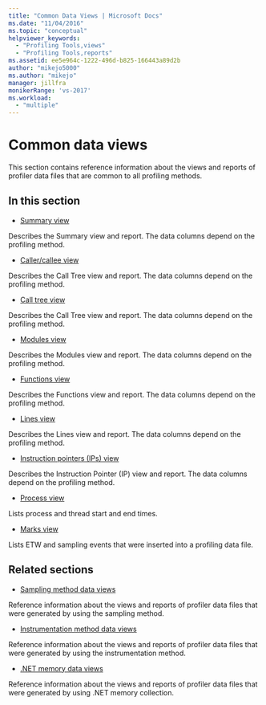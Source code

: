 ```yaml
---
title: "Common Data Views | Microsoft Docs"
ms.date: "11/04/2016"
ms.topic: "conceptual"
helpviewer_keywords:
  - "Profiling Tools,views"
  - "Profiling Tools,reports"
ms.assetid: ee5e964c-1222-496d-b825-166443a89d2b
author: "mikejo5000"
ms.author: "mikejo"
manager: jillfra
monikerRange: 'vs-2017'
ms.workload:
  - "multiple"
---
```

# Common data views
This section contains reference information about the views and reports of profiler data files that are common to all profiling methods.

## In this section
- [Summary view](../profiling/summary-view.md)

 Describes the Summary view and report. The data columns depend on the profiling method.

- [Caller/callee view](../profiling/caller-callee-view.md)

 Describes the Call Tree view and report. The data columns depend on the profiling method.

- [Call tree view](../profiling/call-tree-view.md)

 Describes the Call Tree view and report. The data columns depend on the profiling method.

- [Modules view](../profiling/modules-view.md)

 Describes the Modules view and report. The data columns depend on the profiling method.

- [Functions view](../profiling/functions-view.md)

 Describes the Functions view and report. The data columns depend on the profiling method.

- [Lines view](../profiling/lines-view.md)

 Describes the Lines view and report. The data columns depend on the profiling method.

- [Instruction pointers (IPs) view](../profiling/instruction-pointers-ips-view.md)

 Describes the Instruction Pointer (IP) view and report. The data columns depend on the profiling method.

- [Process view](../profiling/process-view.md)

 Lists process and thread start and end times.

- [Marks view](../profiling/marks-view.md)

 Lists ETW and sampling events that were inserted into a profiling data file.

## Related sections
- [Sampling method data views](../profiling/profiler-sampling-method-data-views.md)

 Reference information about the views and reports of profiler data files that were generated by using the sampling method.

- [Instrumentation method data views](../profiling/instrumentation-method-data-views.md)

 Reference information about the views and reports of profiler data files that were generated by using the instrumentation method.

- [.NET memory data views](../profiling/dotnet-memory-data-views.md)

 Reference information about the views and reports of profiler data files that were generated by using .NET memory collection.

